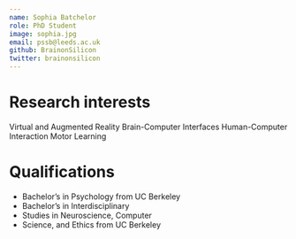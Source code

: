 ```yaml
---
name: Sophia Batchelor
role: PhD Student
image: sophia.jpg
email: pssb@leeds.ac.uk
github: BrainonSilicon
twitter: brainonsilicon
---
```



# Research interests
Virtual and Augmented Reality
Brain-Computer Interfaces 
Human-Computer Interaction 
Motor Learning 

# Qualifications
* Bachelor’s in Psychology from UC Berkeley 
* Bachelor’s in Interdisciplinary 
* Studies in Neuroscience, Computer 
* Science, and Ethics from UC Berkeley
